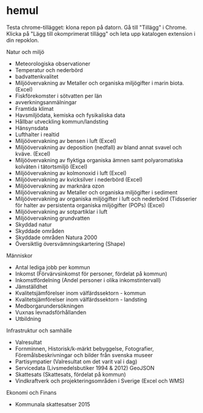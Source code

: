 # hemul
Testa chrome-tillägget:
klona repon på datorn. Gå till "Tillägg" i Chrome. Klicka på "Lägg till okomprimerat tillägg" och leta upp katalogen extension i din repoklon.

Natur och miljö
- Meteorologiska observationer
- Temperatur och nederbörd
- badvattenkvalitet
- Miljöövervakning av Metaller och organiska miljögifter i marin biota. (Excel)
- Fiskförekomster i sötvatten per län
- avverkningsanmälningar
- Framtida klimat
- Havsmiljödata, kemiska och fysikaliska data
- Hållbar utveckling kommun/landsting
- Hänsynsdata
- Lufthalter i realtid
- Miljöövervakning av bensen i luft (Excel)
- Miljöövervakning av deposition (nedfall) av bland annat svavel och kväve. (Excel)
- Miljöövervakning av flyktiga organiska ämnen samt polyaromatiska kolväten i tätortsmiljö (Excel)
- Miljöövervakning av kolmonoxid i luft (Excel)
- Miljöövervakning av kvicksilver i nederbörd (Excel)
- Miljöövervakning av marknära ozon
- Miljöövervakning av Metaller och organiska miljögifter i sediment
- Miljöövervakning av organiska miljögifter i luft och nederbörd (Tidsserier för halter av persistenta organiska miljögifter (POPs) (Excel)
- Miljöövervakning av sotpartiklar i luft
- Miljöövervakning grundvatten
- Skyddad natur
- Skyddade områden
- Skyddade områden Natura 2000
- Översiktlig översvämningskartering (Shape)

Människor
- Antal lediga jobb per kommun
- Inkomst	(Förvärvsinkomst för personer, fördelat på kommun)
- Inkomstfördelning (Andel personer i olika inkomstintervall)
- Jämställdhet 
- Kvalitetsjämförelser inom välfärdssektorn - kommun
- Kvalitetsjämförelser inom välfärdssektorn - landsting
- Medborgarundersökningen
- Vuxnas levnadsförhållanden
- Utbildning


Infrastruktur och samhälle
- Valresultat
- Fornminnen, Historisk/k-märkt bebyggelse, Fotografier, Föremålsbeskrivningar och bilder från svenska museer
- Partisympatier	(Valresultat om det varit val i dag)
- Servicedata (Livsmedelsbutiker 1994 & 2012) GeoJSON
- Skattesats	(Skattesats, fördelat på kommun)
- Vindkraftverk och projekteringsområden i Sverige (Excel och WMS)

Ekonomi och Finans
- Kommunala skattesatser 2015

